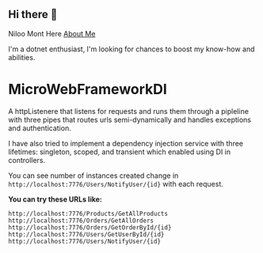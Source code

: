 ## Hi there 👋
Niloo Mont Here [About Me](https://www.linkedin.com/in/niloufar-mont/)

I'm a dotnet enthusiast, I'm looking for chances to boost my know-how and abilities.

# MicroWebFrameworkDI
A httpListenere that listens for requests and runs them through a pipleline with three pipes that routes urls semi-dynamically and handles exceptions and authentication.

I have also tried to implement a dependency injection service with three lifetimes: singleton, scoped, and transient which enabled using DI in controllers.

You can see number of instances created change in ```http://localhost:7776/Users/NotifyUser/{id}``` with each request.

**You can try these URLs like:**
```
http://localhost:7776/Products/GetAllProducts
http://localhost:7776/Orders/GetAllOrders
http://localhost:7776/Orders/GetOrderById/{id}
http://localhost:7776/Users/GetUserById/{id}
http://localhost:7776/Users/NotifyUser/{id}
```